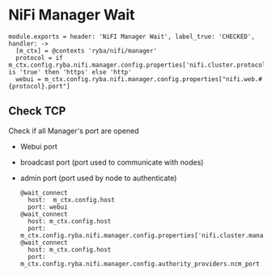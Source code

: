 
# NiFi Manager Wait

    module.exports = header: 'NiFI Manager Wait', label_true: 'CHECKED', handler: ->
      [m_ctx] = @contexts 'ryba/nifi/manager'
      protocol = if m_ctx.config.ryba.nifi.manager.config.properties['nifi.cluster.protocol.is.secure'] is 'true' then 'https' else 'http'
      webui = m_ctx.config.ryba.nifi.manager.config.properties["nifi.web.#{protocol}.port"]
      
## Check TCP

Check if all Manager's port are opened
- Webui port
- broadcast port (port used to communicate with nodes)
- admin port (port used by node to authenticate)

      @wait_connect
        host:  m_ctx.config.host
        port: webui
      @wait_connect
        host: m_ctx.config.host
        port: m_ctx.config.ryba.nifi.manager.config.properties['nifi.cluster.manager.protocol.port']
      @wait_connect
        host: m_ctx.config.host
        port: m_ctx.config.ryba.nifi.manager.config.authority_providers.ncm_port
